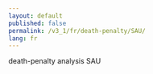 ```yaml
---
layout: default
published: false
permalink: /v3_1/fr/death-penalty/SAU/
lang: fr
---
```


death-penalty analysis SAU
